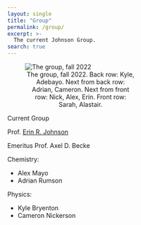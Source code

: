 ```yaml
---
layout: single
title: "Group"
permalink: /group/
excerpt: >-
  The current Johnson Group.
search: true
---
```


<figure style="width: 50%" class="align-center">
  <img src="{{ site.url }}{{ site.baseurl }}/images/group-photo-2022.jpg" alt="The group, fall 2022">
  <figcaption style="text-align: center"> The group, fall 2022. Back row: Kyle, Adebayo. Next from back row: Adrian, Cameron. Next from front row: Nick, Alex, Erin. Front row: Sarah, Alastair.</figcaption>
</figure>

Current Group

Prof. [Erin R. Johnson](https://erin-r-johnson.github.io/contact/)

Emeritus Prof. Axel D. Becke

Chemistry:
* Alex Mayo
* Adrian Rumson

Physics:
* Kyle Bryenton
* Cameron Nickerson

